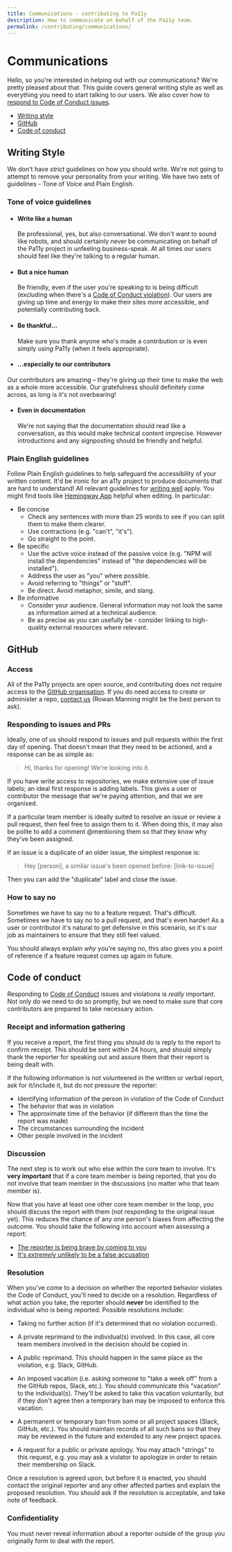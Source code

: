 ```yaml
---
title: Communications - contributing to Pa11y
description: How to communicate on behalf of the Pa11y team.
permalink: /contributing/communications/
---
```



# Communications

Hello, so you're interested in helping out with our communications? We're pretty pleased about that. This guide covers general writing style as well as everything you need to start talking to our users. We also cover how to [respond to Code of Conduct issues](#code-of-conduct).

  - [Writing style](#writing-style)
  - [GitHub](#github)
  - [Code of conduct](#code-of-conduct)


## Writing Style

We don't have _strict_ guidelines on how you should write. We're not going to attempt to remove your personality from your writing. We have two sets of guidelines - Tone of Voice and Plain English.


### Tone of voice guidelines

  - #### Write like a human  
    Be professional, yes, but also conversational. We don't want to sound like robots, and should certainly never be communicating on behalf of the Pa11y project in unfeeling business-speak. At all times our users should feel like they're talking to a regular human.
  - #### But a nice human  
    Be friendly, even if the user you're speaking to is being difficult (excluding when there's a [Code of Conduct violation](#code-of-conduct)). Our users are giving up time and energy to make their sites more accessible, and potentially contributing back.
  - #### Be thankful...  
    Make sure you thank anyone who's made a contribution or is even simply _using_ Pa11y (when it feels appropriate).
  - #### ...especially to our contributors  
   Our contributors are amazing – they're giving up their time to make the web as a whole more accessible. Our gratefulness should definitely come across, as long is it's not overbearing!
  - #### Even in documentation  
    We're not saying that the documentation should read like a conversation, as this would make technical content imprecise. However introductions and any signposting should be friendly and helpful.


### Plain English guidelines

Follow Plain English guidelines to help safeguard the accessibility of your written content. It'd be ironic for an a11y project to produce documents that are hard to understand! All relevant guidelines for [writing well][writing-well] apply. You might find tools like [Hemingway App][hemingway] helpful when editing. In particular:

- Be concise  
  - Check any sentences with more than 25 words to see if you can split them to make them clearer.
  - Use contractions (e.g. "can't", "it's").
  - Go straight to the point.
- Be specific
  - Use the active voice instead of the passive voice (e.g. "NPM will install the dependencies" instead of "the dependencies will be installed").
  - Address the user as "you" where possible.
  - Avoid referring to "things" or "stuff".
  - Be direct. Avoid metaphor, simile, and slang.
- Be informative
  - Consider your audience. General information may not look the same as information aimed at a technical audience.
  - Be as precise as you can usefully be - consider linking to high-quality external resources where relevant.


## GitHub

### Access

All of the Pa11y projects are open source, and contributing does not require access to the [GitHub organisation][pa11y-github]. If you do need access to create or administer a repo, [contact us][contact] (Rowan Manning might be the best person to ask).

### Responding to issues and PRs

Ideally, one of us should respond to issues and pull requests within the first day of opening. That doesn't mean that they need to be actioned, and a response can be as simple as:

  > Hi, thanks for opening! We're looking into it.

If you have write access to repositories, we make extensive use of issue labels; an ideal first response is adding labels. This gives a user or contributor the message that we're paying attention, and that we are organised.

If a particular team member is ideally suited to resolve an issue or review a pull request, then feel free to assign them to it. When doing this, it may also be polite to add a comment @mentioning them so that they know why they've been assigned.

If an issue is a duplicate of an older issue, the simplest response is:

  > Hey [person], a similar issue's been opened before: [link-to-issue]

Then you can add the "duplicate" label and close the issue.

### How to say no

Sometimes we have to say no to a feature request. That's difficult. Sometimes we have to say no to a pull request, and that's even harder! As a user or contributor it's natural to get defensive in this scenario, so it's our job as maintainers to ensure that they still feel valued.

You should always explain _why_ you're saying no, this also gives you a point of reference if a feature request comes up again in future.

## Code of conduct

Responding to [Code of Conduct][code-of-conduct] issues and violations is _really_ important. Not only do we need to do so promptly, but we need to make sure that core contributors are prepared to take necessary action.

### Receipt and information gathering

If you receive a report, the first thing you should do is reply to the report to confirm receipt. This should be sent within 24 hours, and should simply thank the reporter for speaking out and assure them that their report is being dealt with.

If the following information is not volunteered in the written or verbal report, ask for it/include it, but do not pressure the reporter:

  - Identifying information of the person in violation of the Code of Conduct
  - The behavior that was in violation
  - The approximate time of the behavior (if different than the time the report was made)
  - The circumstances surrounding the incident
  - Other people involved in the incident

### Discussion

The next step is to work out who else within the core team to involve. It's **very important** that if a core team member is being reported, that you do not involve that team member in the discussions (no matter who that team member is).

Now that you have at least one other core team member in the loop, you should discuss the report with them (not responding to the original issue yet). This reduces the chance of any one person's biases from affecting the outcome. You should take the following into account when assessing a report:

  - [The reporter is being brave by coming to you](http://www.ashedryden.com/blog/the-risk-in-speaking-up)
  - [It's _extremely_ unlikely to be a false accusation](http://www.ashedryden.com/blog/codes-of-conduct-101-faq#cocfaqfalseaccusations)

### Resolution

When you've come to a decision on whether the reported behavior violates the Code of Conduct, you'll need to decide on a resolution. Regardless of what action you take, the reporter should **never** be identified to the individual who is being reported. Possible resolutions include:

  - Taking no further action (if it's determined that no violation occurred).

  - A private reprimand to the individual(s) involved. In this case, all core team members involved in the decision should be copied in.

  - A public reprimand. This should happen in the same place as the violation, e.g. Slack, GitHub.

  - An imposed vacation (i.e. asking someone to "take a week off" from a the GitHub repos, Slack, etc.). You should communicate this "vacation" to the individual(s). They'll be asked to take this vacation voluntarily, but if they don't agree then a temporary ban may be imposed to enforce this vacation.

  - A permanent or temporary ban from some or all project spaces (Slack, GitHub, etc.). You should maintain records of all such bans so that they may be reviewed in the future and extended to any new project spaces.

  - A request for a public or private apology. You may attach "strings" to this request, e.g. you may ask a violator to apologize in order to retain their membership on Slack.

Once a resolution is agreed upon, but before it is enacted, you should contact the original reporter and any other affected parties and explain the proposed resolution. You should ask if the resolution is acceptable, and take note of feedback.

### Confidentiality

You must never reveal information about a reporter outside of the group you originally form to deal with the report.



[code-of-conduct]: /contributing/code-of-conduct/
[contact]: /contact/
[hemingway]: http://www.hemingwayapp.com/
[pa11y-github]: https://github.com/pa11y
[pa11y-twitter]: https://twitter.com/pa11yorg
[tweetdeck]: https://tweetdeck.twitter.com/
[writing-well]: http://writersdiet.com/?page_id=16
